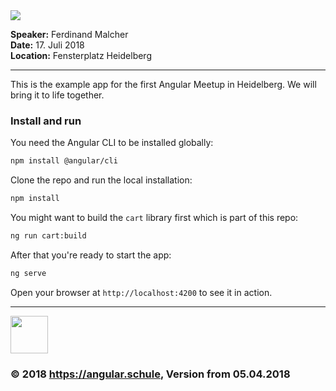 <img src="http://assets.angular.schule/header-angular-mitpizza.png">

**Speaker:** Ferdinand Malcher<br>
**Date:** 17. Juli 2018<br>
**Location:** Fensterplatz Heidelberg<br>

<hr>

This is the example app for the first Angular Meetup in Heidelberg.
We will bring it to life together.

### Install and run

You need the Angular CLI to be installed globally:

```bash
npm install @angular/cli
```

Clone the repo and run the local installation:

```bash
npm install
```

You might want to build the `cart` library first which is part of this repo:

```bash
ng run cart:build
```

After that you're ready to start the app:

```bash
ng serve
```

Open your browser at `http://localhost:4200` to see it in action.

<hr>

<img src="http://assets.angular.schule/logo-angular-schule.png" height="60">

### &copy; 2018 https://angular.schule, Version from 05.04.2018